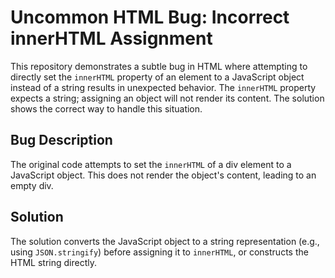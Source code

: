 # Uncommon HTML Bug: Incorrect innerHTML Assignment

This repository demonstrates a subtle bug in HTML where attempting to directly set the `innerHTML` property of an element to a JavaScript object instead of a string results in unexpected behavior.  The `innerHTML` property expects a string; assigning an object will not render its content.  The solution shows the correct way to handle this situation.

## Bug Description
The original code attempts to set the `innerHTML` of a div element to a JavaScript object. This does not render the object's content, leading to an empty div.

## Solution
The solution converts the JavaScript object to a string representation (e.g., using `JSON.stringify`) before assigning it to `innerHTML`, or constructs the HTML string directly.